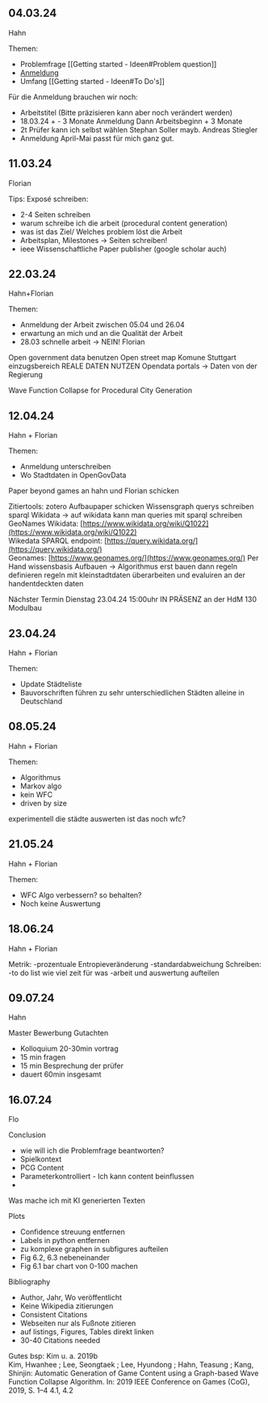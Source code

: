 
## 04.03.24
Hahn

Themen:
- Problemfrage [[Getting started - Ideen#Problem question]]
- [Anmeldung](https://www.hdm-stuttgart.de/intranet/iformulare/formular_20080428160847/Anmeldung_der_Abschlussarbeit_20230630.pdf)
- Umfang [[Getting started - Ideen#To Do's]]

Für die Anmeldung brauchen wir noch:
- Arbeitstitel (Bitte präzisieren kann aber noch verändert werden)
- 18.03.24 + - 3 Monate Anmeldung  Dann Arbeitsbeginn + 3 Monate
- 2t Prüfer kann ich selbst wählen Stephan Soller mayb. Andreas Stiegler
- Anmeldung April-Mai passt für mich ganz gut. 


## 11.03.24
Florian

Tips:
Exposé schreiben:
- 2-4 Seiten schreiben
- warum schreibe ich die arbeit (procedural content generation)
- was ist das Ziel/ Welches problem löst die Arbeit
- Arbeitsplan, Milestones -> Seiten schreiben!
- ieee Wissenschaftliche Paper publisher (google scholar auch)

## 22.03.24
Hahn+Florian

Themen:
- Anmeldung der Arbeit zwischen 05.04 und 26.04
- erwartung an mich und an die Qualität der Arbeit
- 28.03 schnelle arbeit -> NEIN! Florian

Open government data benutzen
Open street map
Komune Stuttgart einzugsbereich
REALE DATEN NUTZEN
Opendata portals -> Daten von der Regierung

Wave Function Collapse for Procedural City Generation

## 12.04.24
Hahn + Florian

Themen:
- Anmeldung unterschreiben
- Wo Stadtdaten in OpenGovData

Paper beyond games an hahn und Florian schicken

Zitiertools: zotero
Aufbaupaper schicken
Wissensgraph querys schreiben sparql
Wikidata -> auf wikidata kann man queries mit sparql schreiben
GeoNames
Wikidata: [https://www.wikidata.org/wiki/Q1022](https://www.wikidata.org/wiki/Q1022)  
Wikedata SPARQL endpoint: [https://query.wikidata.org/](https://query.wikidata.org/)  
Geonames: [https://www.geonames.org/](https://www.geonames.org/)
Per Hand wissensbasis Aufbauen ->
Algorithmus erst bauen dann regeln definieren regeln mit kleinstadtdaten überarbeiten und evaluiren an der handentdeckten daten

Nächster Termin Dienstag 23.04.24 15:00uhr IN PRÄSENZ an der HdM 130 Modulbau

## 23.04.24
Hahn + Florian

Themen:
- Update Städteliste
- Bauvorschriften führen zu sehr unterschiedlichen Städten alleine in Deutschland

## 08.05.24
Hahn + Florian

Themen:
- Algorithmus
- Markov algo
- kein WFC
- driven by size

experimentell die städte auswerten
ist das noch wfc?

## 21.05.24
Hahn + Florian

Themen:
- WFC Algo verbessern? so behalten?
- Noch keine Auswertung

## 18.06.24
Hahn + Florian

Metrik:
	-prozentuale Entropieveränderung
	-standardabweichung
Schreiben:
	-to do list wie viel zeit für was
	-arbeit und auswertung aufteilen

## 09.07.24
Hahn

Master Bewerbung Gutachten 

- Kolloquium 20-30min vortrag
- 15 min fragen
- 15 min Besprechung der prüfer
- dauert 60min insgesamt

## 16.07.24
Flo

Conclusion 
- wie will ich die Problemfrage beantworten?
- Spielkontext
- PCG Content
- Parameterkontrolliert - Ich kann content beinflussen
- 
Was mache ich mit KI generierten Texten

Plots 
- Confidence streuung entfernen
- Labels in python entfernen
- zu komplexe graphen in subfigures aufteilen
- Fig 6.2, 6.3 nebeneinander
- Fig 6.1 bar chart von 0-100 machen

Bibliography 
- Author, Jahr, Wo veröffentlicht
- Keine Wikipedia zitierungen
- Consistent Citations
- Webseiten nur als Fußnote zitieren
- auf listings, Figures, Tables direkt linken
- 30-40 Citations needed

Gutes bsp:
Kim u. a. 2019b  
Kim, Hwanhee ; Lee, Seongtaek ; Lee, Hyundong ; Hahn, Teasung ; Kang,  
Shinjin: Automatic Generation of Game Content using a Graph-based Wave  
Function Collapse Algorithm. In: 2019 IEEE Conference on Games (CoG),  
2019, S. 1–4 4.1, 4.2


